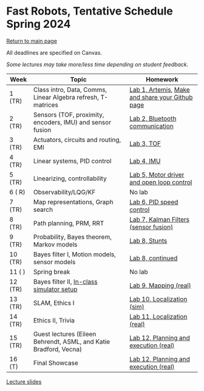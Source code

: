 # Fast Robots, Tentative Schedule Spring 2024
[Return to main page](index.md)

All deadlines are specified on Canvas.

*Some lectures may take more/less time depending on student feedback.*


| Week    | Topic                                                                | Homework                                                                                   |
| ------- | -------------------------------------------------------------------- | ------------------------------------------------------------------------------------------ |
| 1  (TR) | Class intro, Data, Comms, Linear Algebra refresh, T-matrices         | [Lab 1, Artemis](labs/Lab1.md), [Make and share your Github page ](./tutorials/webpage_help.md) |
| 2  (TR) | Sensors (TOF, proximity, encoders, IMU) and sensor fusion            | [Lab 2, Bluetooth communication](labs/Lab2.md)                                                  |
| 3  (TR) | Actuators, circuits and routing, EMI                                 | [Lab 3, TOF](labs/Lab3.md)                                                           | 
| 4  (TR) | Linear systems, PID control                                          | [Lab 4, IMU](labs/Lab4.md)                                                           |
| 5  (TR) | Linearizing, controllability                                         | [Lab 5, Motor driver and open loop control](labs/Lab5.md)                            |
| 6  ( R) | Observability/LQG/KF                                                 | No lab                                                                          |
| 7  (TR) | Map representations, Graph search                                    | [Lab 6, PID speed control](labs/Lab6.md)                                             |
| 8  (TR) | Path planning, PRM, RRT                                              | [Lab 7, Kalman Filters (sensor fusion)](labs/Lab7.md)                                |
| 9  (TR) | Probability, Bayes theorem, Markov models                            | [Lab 8, Stunts](labs/Lab8.md)                                                        |
| 10 (TR) | Bayes filter I, Motion models, sensor models                         | [Lab 8, continued](labs/Lab8.md)                                                     |
| 11 (  ) | Spring break                                                         | No lab                                                                          |
| 12 (TR) | Bayes filter II, [In-class simulator setup](FastRobots-Sim.md)       | [Lab 9, Mapping (real)](labs/Lab9.md)                                                |
| 13 (TR) | SLAM, Ethics I                                                       | [Lab 10, Localization (sim)](labs/Lab10.md)                                          |
| 14 (TR) | Ethics II, Trivia                                                    | [Lab 11, Localization (real)](labs/Lab11.md)                                         |
| 15 (TR) | Guest lectures (Eileen Behrendt, ASML, and Katie Bradford, Vecna)    | [Lab 12, Planning and execution (real)](labs/Lab12.md)                               |
| 16 (T)  | Final Showcase                                                       | [Lab 12, Planning and execution (real)](labs/Lab12.md)                               |


[Lecture slides](lectures/Readme.md)

